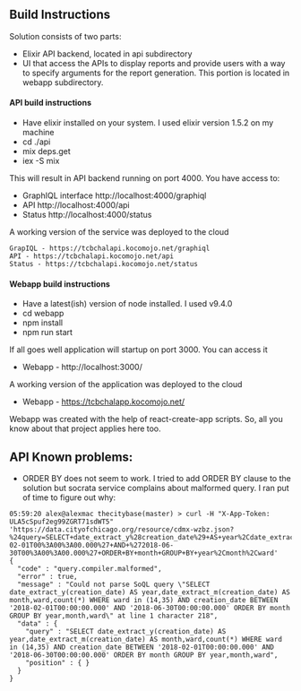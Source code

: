 ## Build Instructions

Solution consists of two parts:

  * Elixir API backend, located in api subdirectory
  * UI that access the APIs to display reports and provide users with a way to specify arguments for the report generation. This portion is located in webapp subdirectory.

#### API build instructions

  * Have elixir installed on your system. I used elixir version 1.5.2 on my machine
  * cd ./api
  * mix deps.get
  * iex -S mix

  This will result in API backend running on port 4000. You have access to:
  
  * GraphIQL interface http://localhost:4000/graphiql
  * API http://localhost:4000/api
  * Status http://localhost:4000/status

  A working version of the service was deployed to the cloud

    GrapIQL - https://tcbchalapi.kocomojo.net/graphiql
    API - https://tcbchalapi.kocomojo.net/api
    Status - https://tcbchalapi.kocomojo.net/status

#### Webapp build instructions

  * Have a latest(ish) version of node installed. I used v9.4.0
  * cd webapp
  * npm install
  * npm run start

  If all goes well application will startup on port 3000. You can access it

  * Webapp - http://localhost:3000/

  A working version of the application was  deployed to the cloud

  * Webapp - https://tcbchalapp.kocomojo.net/

  Webapp was created with the help of react-create-app scripts. So, all you know about that project applies here too.

## API Known problems:

* ORDER BY does not seem to work. I tried to add ORDER BY clause to the solution but socrata service complains about malformed query. I ran put of time to figure out why:

```
05:59:20 alex@alexmac thecitybase(master) > curl -H "X-App-Token: ULA5cSpuf2eg99ZGRT71sdWT5" 'https://data.cityofchicago.org/resource/cdmx-wzbz.json?%24query=SELECT+date_extract_y%28creation_date%29+AS+year%2Cdate_extract_m%28creation_date%29+AS+month%2Cward%2Ccount%28%2A%29+WHERE+ward+in+%2814%2C35%29+AND+creation_date+BETWEEN+%272018-02-01T00%3A00%3A00.000%27+AND+%272018-06-30T00%3A00%3A00.000%27+ORDER+BY+month+GROUP+BY+year%2Cmonth%2Cward'
{
  "code" : "query.compiler.malformed",
  "error" : true,
  "message" : "Could not parse SoQL query \"SELECT date_extract_y(creation_date) AS year,date_extract_m(creation_date) AS month,ward,count(*) WHERE ward in (14,35) AND creation_date BETWEEN '2018-02-01T00:00:00.000' AND '2018-06-30T00:00:00.000' ORDER BY month GROUP BY year,month,ward\" at line 1 character 218",
  "data" : {
    "query" : "SELECT date_extract_y(creation_date) AS year,date_extract_m(creation_date) AS month,ward,count(*) WHERE ward in (14,35) AND creation_date BETWEEN '2018-02-01T00:00:00.000' AND '2018-06-30T00:00:00.000' ORDER BY month GROUP BY year,month,ward",
    "position" : { }
  }
}
```